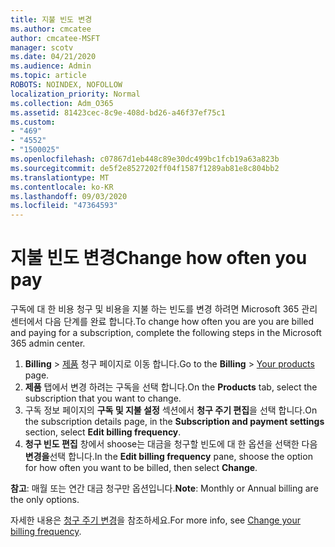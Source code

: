```yaml
---
title: 지불 빈도 변경
ms.author: cmcatee
author: cmcatee-MSFT
manager: scotv
ms.date: 04/21/2020
ms.audience: Admin
ms.topic: article
ROBOTS: NOINDEX, NOFOLLOW
localization_priority: Normal
ms.collection: Adm_O365
ms.assetid: 81423cec-8c9e-408d-bd26-a46f37ef75c1
ms.custom:
- "469"
- "4552"
- "1500025"
ms.openlocfilehash: c07867d1eb448c89e30dc499bc1fcb19a63a823b
ms.sourcegitcommit: de5f2e8527202ff04f1587f1289ab81e8c804bb2
ms.translationtype: MT
ms.contentlocale: ko-KR
ms.lasthandoff: 09/03/2020
ms.locfileid: "47364593"
---
```

# <a name="change-how-often-you-pay"></a><span data-ttu-id="ef9ad-102">지불 빈도 변경</span><span class="sxs-lookup"><span data-stu-id="ef9ad-102">Change how often you pay</span></span>

<span data-ttu-id="ef9ad-103">구독에 대 한 비용 청구 및 비용을 지불 하는 빈도를 변경 하려면 Microsoft 365 관리 센터에서 다음 단계를 완료 합니다.</span><span class="sxs-lookup"><span data-stu-id="ef9ad-103">To change how often you are you are billed and paying for a subscription, complete the following steps in the Microsoft 365 admin center.</span></span>

1. <span data-ttu-id="ef9ad-104">**Billing**  >  [제품](https://go.microsoft.com/fwlink/p/?linkid=842054) 청구 페이지로 이동 합니다.</span><span class="sxs-lookup"><span data-stu-id="ef9ad-104">Go to the **Billing** > [Your products](https://go.microsoft.com/fwlink/p/?linkid=842054) page.</span></span>
2. <span data-ttu-id="ef9ad-105">**제품** 탭에서 변경 하려는 구독을 선택 합니다.</span><span class="sxs-lookup"><span data-stu-id="ef9ad-105">On the **Products** tab, select the subscription that you want to change.</span></span> 
3. <span data-ttu-id="ef9ad-106">구독 정보 페이지의 **구독 및 지불 설정** 섹션에서 **청구 주기 편집**을 선택 합니다.</span><span class="sxs-lookup"><span data-stu-id="ef9ad-106">On the subscription details page, in the **Subscription and payment settings** section, select **Edit billing frequency**.</span></span>
4. <span data-ttu-id="ef9ad-107">**청구 빈도 편집** 창에서 shoose는 대금을 청구할 빈도에 대 한 옵션을 선택한 다음 **변경을**선택 합니다.</span><span class="sxs-lookup"><span data-stu-id="ef9ad-107">In the **Edit billing frequency** pane, shoose the option for how often you want to be billed, then select **Change**.</span></span>

<span data-ttu-id="ef9ad-108">**참고**: 매월 또는 연간 대금 청구만 옵션입니다.</span><span class="sxs-lookup"><span data-stu-id="ef9ad-108">**Note**: Monthly or Annual billing are the only options.</span></span>

<span data-ttu-id="ef9ad-109">자세한 내용은 [청구 주기 변경](https://docs.microsoft.com/microsoft-365/commerce/billing-and-payments/change-payment-frequency)을 참조하세요.</span><span class="sxs-lookup"><span data-stu-id="ef9ad-109">For more info, see [Change your billing frequency](https://docs.microsoft.com/microsoft-365/commerce/billing-and-payments/change-payment-frequency).</span></span>
